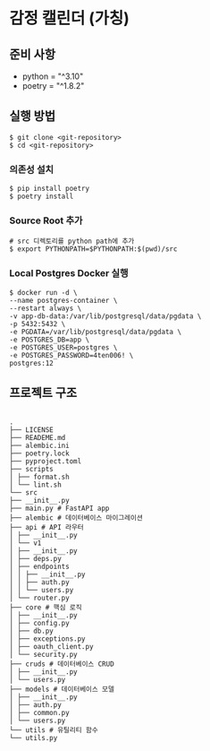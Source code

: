 # 감정 캘린더 (가칭)

## 준비 사항

- python = "^3.10"
- poetry = "^1.8.2"

## 실행 방법

```
$ git clone <git-repository>
$ cd <git-repository>
```

### 의존성 설치

```
$ pip install poetry
$ poetry install
```

### Source Root 추가

```
# src 디렉토리를 python path에 추가
$ export PYTHONPATH=$PYTHONPATH:$(pwd)/src
```

### Local Postgres Docker 실행

```angular2html
$ docker run -d \
--name postgres-container \
--restart always \
-v app-db-data:/var/lib/postgresql/data/pgdata \
-p 5432:5432 \
-e PGDATA=/var/lib/postgresql/data/pgdata \
-e POSTGRES_DB=app \
-e POSTGRES_USER=postgres \
-e POSTGRES_PASSWORD=4ten006! \
postgres:12
```

## 프로젝트 구조

```

.
├── LICENSE
├── READEME.md
├── alembic.ini
├── poetry.lock
├── pyproject.toml
├── scripts
│ ├── format.sh
│ └── lint.sh
└── src
├── __init__.py
├── main.py # FastAPI app
├── alembic # 데이터베이스 마이그레이션
├── api # API 라우터
│ ├── __init__.py
│ └── v1
│ ├── __init__.py
│ ├── deps.py
│ ├── endpoints
│ │ ├── __init__.py
│ │ ├── auth.py
│ │ └── users.py
│ └── router.py
├── core # 핵심 로직
│ ├── __init__.py
│ ├── config.py
│ ├── db.py
│ ├── exceptions.py
│ ├── oauth_client.py
│ └── security.py
├── cruds # 데이터베이스 CRUD
│ ├── __init__.py
│ └── users.py
├── models # 데이터베이스 모델
│ ├── __init__.py
│ ├── auth.py
│ ├── common.py
│ └── users.py
└── utils # 유틸리티 함수
└── utils.py

```